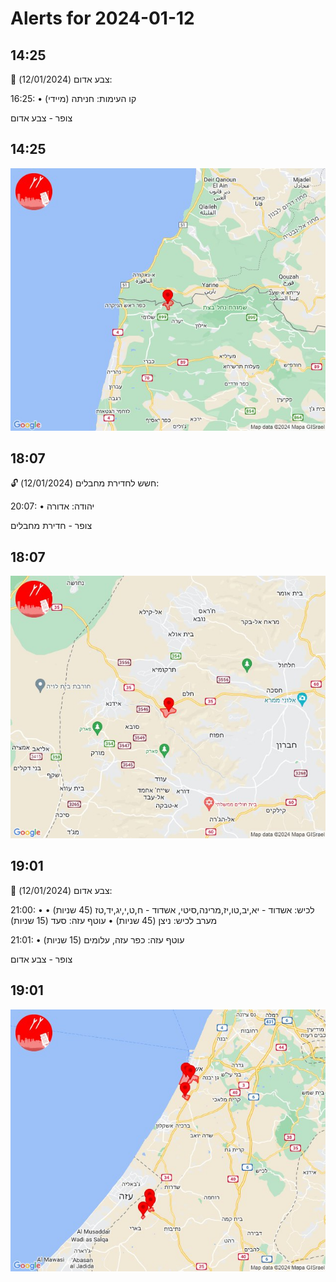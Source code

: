 # Alerts for 2024-01-12

## 14:25

🔴 צבע אדום (12/01/2024):

16:25:
• קו העימות: חניתה (מיידי)

צופר - צבע אדום

## 14:25

![Photo](images/19006.jpg)

## 18:07

🔓 חשש לחדירת מחבלים (12/01/2024):

20:07:
• יהודה: אדורה 

צופר - חדירת מחבלים

## 18:07

![Photo](images/19008.jpg)

## 19:01

🔴 צבע אדום (12/01/2024):

21:00:
• לכיש: אשדוד - יא,יב,טו,יז,מרינה,סיטי, אשדוד - ח,ט,י,יג,יד,טז (45 שניות)
• מערב לכיש: ניצן (45 שניות)
• עוטף עזה: סעד (15 שניות)

21:01:
• עוטף עזה: כפר עזה, עלומים (15 שניות)

צופר - צבע אדום

## 19:01

![Photo](images/19019.jpg)

